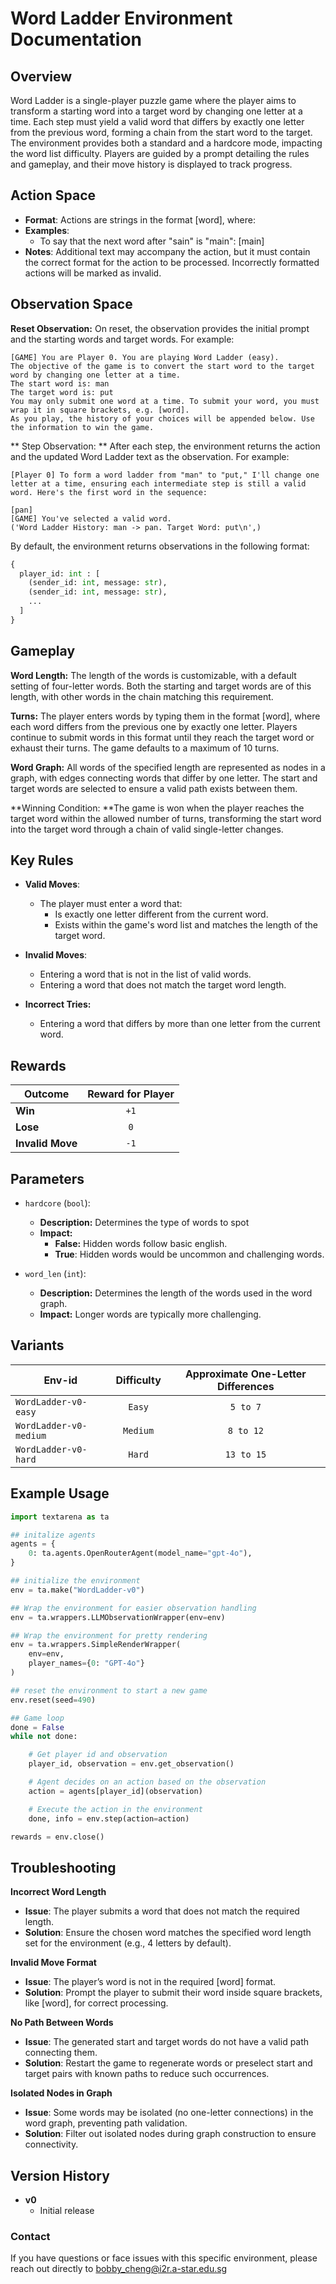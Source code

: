 # Word Ladder Environment Documentation

## Overview

Word Ladder is a single-player puzzle game where the player aims to transform a starting word into a target word by changing one letter at a time. Each step must yield a valid word that differs by exactly one letter from the previous word, forming a chain from the start word to the target. The environment provides both a standard and a hardcore mode, impacting the word list difficulty. Players are guided by a prompt detailing the rules and gameplay, and their move history is displayed to track progress.

## Action Space
- **Format**: Actions are strings in the format [word], where:
- **Examples**:
    - To say that the next word after "sain" is "main": [main]
- **Notes**: Additional text may accompany the action, but it must contain the correct format for the action to be processed. Incorrectly formatted actions will be marked as invalid.

## Observation Space
**Reset Observation:**
On reset, the observation provides the initial prompt and the starting words and target words. For example:
```plaintext
[GAME] You are Player 0. You are playing Word Ladder (easy).
The objective of the game is to convert the start word to the target word by changing one letter at a time.
The start word is: man
The target word is: put
You may only submit one word at a time. To submit your word, you must wrap it in square brackets, e.g. [word].
As you play, the history of your choices will be appended below. Use the information to win the game.
```

** Step Observation: **
After each step, the environment returns the action and the updated Word Ladder text as the observation. For example:
```plaintext
[Player 0] To form a word ladder from "man" to "put," I'll change one letter at a time, ensuring each intermediate step is still a valid word. Here's the first word in the sequence:

[pan]
[GAME] You've selected a valid word.
('Word Ladder History: man -> pan. Target Word: put\n',)
```

By default, the environment returns observations in the following format:
```python
{
  player_id: int : [
    (sender_id: int, message: str),
    (sender_id: int, message: str),
    ...
  ]
}
```

## Gameplay
**Word Length:** The length of the words is customizable, with a default setting of four-letter words. Both the starting and target words are of this length, with other words in the chain matching this requirement.

**Turns:** The player enters words by typing them in the format [word], where each word differs from the previous one by exactly one letter. Players continue to submit words in this format until they reach the target word or exhaust their turns. The game defaults to a maximum of 10 turns.

**Word Graph:** All words of the specified length are represented as nodes in a graph, with edges connecting words that differ by one letter. The start and target words are selected to ensure a valid path exists between them.

**Winning Condition: **The game is won when the player reaches the target word within the allowed number of turns, transforming the start word into the target word through a chain of valid single-letter changes.

## Key Rules
- **Valid Moves**:
    - The player must enter a word that:
        - Is exactly one letter different from the current word.
        - Exists within the game's word list and matches the length of the target word.

- **Invalid Moves**:
    - Entering a word that is not in the list of valid words.
    - Entering a word that does not match the target word length.

- **Incorrect Tries:**
    - Entering a word that differs by more than one letter from the current word.

## Rewards
| Outcome          | Reward for Player  |
|------------------|:------------------:|
| **Win**          |       `+1`         |
| **Lose**         |       `0`          |
| **Invalid Move** |       `-1`         |

## Parameters

- `hardcore` (`bool`):
    - **Description:** Determines the type of words to spot
    - **Impact:**
        - **False:** Hidden words follow basic english.
        - **True**: Hidden words would be uncommon and challenging words.

- `word_len` (`int`):
    - **Description:** Determines the length of the words used in the word graph.
    - **Impact:** Longer words are typically more challenging. 

## Variants

| Env-id                      | Difficulty | Approximate One-Letter Differences |
|-----------------------------|:----------:|:--------:|
| `WordLadder-v0-easy`        | `Easy`     | `5 to 7`      |
| `WordLadder-v0-medium`      | `Medium`   | `8 to 12`     |
| `WordLadder-v0-hard`        | `Hard`     | `13 to 15`     |


## Example Usage
```python
import textarena as ta

## initalize agents
agents = {
    0: ta.agents.OpenRouterAgent(model_name="gpt-4o"),
}

## initialize the environment
env = ta.make("WordLadder-v0")

## Wrap the environment for easier observation handling
env = ta.wrappers.LLMObservationWrapper(env=env)

## Wrap the environment for pretty rendering
env = ta.wrappers.SimpleRenderWrapper(
    env=env,
    player_names={0: "GPT-4o"}
)

## reset the environment to start a new game
env.reset(seed=490)

## Game loop
done = False
while not done:

    # Get player id and observation
    player_id, observation = env.get_observation()

    # Agent decides on an action based on the observation
    action = agents[player_id](observation)

    # Execute the action in the environment
    done, info = env.step(action=action)

rewards = env.close()
```

## Troubleshooting

**Incorrect Word Length**
- **Issue**: The player submits a word that does not match the required length.
- **Solution**: Ensure the chosen word matches the specified word length set for the environment (e.g., 4 letters by default).

**Invalid Move Format**
- **Issue**: The player’s word is not in the required [word] format.
- **Solution**: Prompt the player to submit their word inside square brackets, like [word], for correct processing.

**No Path Between Words**
- **Issue**: The generated start and target words do not have a valid path connecting them.
- **Solution**: Restart the game to regenerate words or preselect start and target pairs with known paths to reduce such occurrences.

**Isolated Nodes in Graph**
- **Issue**: Some words may be isolated (no one-letter connections) in the word graph, preventing path validation.
- **Solution**: Filter out isolated nodes during graph construction to ensure connectivity.


## Version History
- **v0**
  - Initial release 


### Contact
If you have questions or face issues with this specific environment, please reach out directly to bobby_cheng@i2r.a-star.edu.sg